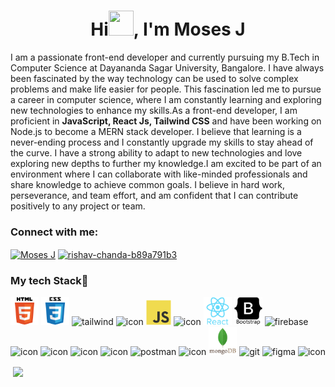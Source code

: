 <div align="center"><h1>Hi<img src="https://em-content.zobj.net/source/microsoft-teams/337/waving-hand_1f44b.png" width="40" height="40" />, I'm Moses J</h1></div>
<p>
I am a passionate front-end developer and currently pursuing my B.Tech in Computer Science at Dayananda Sagar University, Bangalore. I  have always been fascinated by the way technology can be used to solve complex problems and make life easier for people. This fascination led me to pursue a career in computer science, where I am constantly learning and exploring new technologies to enhance my skills.As a front-end developer, I am proficient in <strong>JavaScript, React Js, Tailwind CSS</strong> and have been working on Node.js to become a MERN stack developer. I believe that learning is a never-ending process and I constantly upgrade my skills to stay ahead of the curve. I have a strong ability to adapt to new technologies and love exploring new depths to further my knowledge.I am excited to be part of an environment where I can collaborate with like-minded professionals and share knowledge to achieve common goals. I believe in hard work, perseverance, and team effort, and am confident that I can contribute positively to any project or team.
</p>

<h3 align="left">Connect with me:</h3>
<p align="left">
<a href="https://twitter.com/acc-name" target="blank"><img align="center" src="https://img.shields.io/badge/Twitter-1DA1F2?style=for-the-badge&logo=twitter&logoColor=white" alt="Moses J"/></a>
<a href="https://www.linkedin.com/in/moses-j-ba069624b/" target="blank"><img align="center" src="https://img.shields.io/badge/LinkedIn-0077B5?style=for-the-badge&logo=linkedin&logoColor=white" alt="rishav-chanda-b89a791b3" /></a>

<h3 align="left">My tech Stack🚀</h3>
<p align="left">
<img src="https://raw.githubusercontent.com/devicons/devicon/master/icons/html5/html5-original-wordmark.svg" alt="html5" width="45" height="45"/>
<img src="https://raw.githubusercontent.com/devicons/devicon/master/icons/css3/css3-original-wordmark.svg" alt="css3" width="45" height="45"/>
<img src="https://www.vectorlogo.zone/logos/tailwindcss/tailwindcss-icon.svg" alt="tailwind" width="45" height="45"/>
<img src="https://techstack-generator.vercel.app/sass-icon.svg" alt="icon" width="45" height="45" />
<img src="https://raw.githubusercontent.com/devicons/devicon/master/icons/javascript/javascript-original.svg" alt="javascript" width="40" height="40"/>
<img src="https://techstack-generator.vercel.app/redux-icon.svg" alt="icon" width="45" height="45" />
<img src="https://raw.githubusercontent.com/devicons/devicon/master/icons/react/react-original-wordmark.svg" alt="react" width="45" height="45"/>
<img src="https://raw.githubusercontent.com/devicons/devicon/master/icons/bootstrap/bootstrap-plain-wordmark.svg" alt="bootstrap" width="45" height="45"/>
<img src="https://www.vectorlogo.zone/logos/firebase/firebase-icon.svg" alt="firebase" width="45" height="45"/>
<img src="https://techstack-generator.vercel.app/restapi-icon.svg" alt="icon" width="45" height="45" />
<img src="https://techstack-generator.vercel.app/graphql-icon.svg" alt="icon" width="45" height="45" />
<img src="https://techstack-generator.vercel.app/webpack-icon.svg" alt="icon" width="45" height="45" />
<img src="https://techstack-generator.vercel.app/docker-icon.svg" alt="icon" width="45" height="45" />
<img src="https://www.vectorlogo.zone/logos/getpostman/getpostman-icon.svg" alt="postman" width="42" height="42"/>
<img src="https://techstack-generator.vercel.app/mysql-icon.svg" alt="icon" width="45" height="45" />
<img src="https://raw.githubusercontent.com/devicons/devicon/master/icons/mongodb/mongodb-original-wordmark.svg" alt="mongodb" width="45" height="45"/>
<img src="https://www.vectorlogo.zone/logos/git-scm/git-scm-icon.svg" alt="git" width="40" height="40"/>
<img src="https://www.vectorlogo.zone/logos/figma/figma-icon.svg" alt="figma" width="42" height="42"/>
<img src="https://techstack-generator.vercel.app/python-icon.svg" alt="icon" width="45" height="45" />
</p>


<p>&nbsp;<img align="center" src="https://github-readme-stats.vercel.app/api?username=MosesJ178&show_icons=true&locale=en&theme=tokyonight" /></p>
